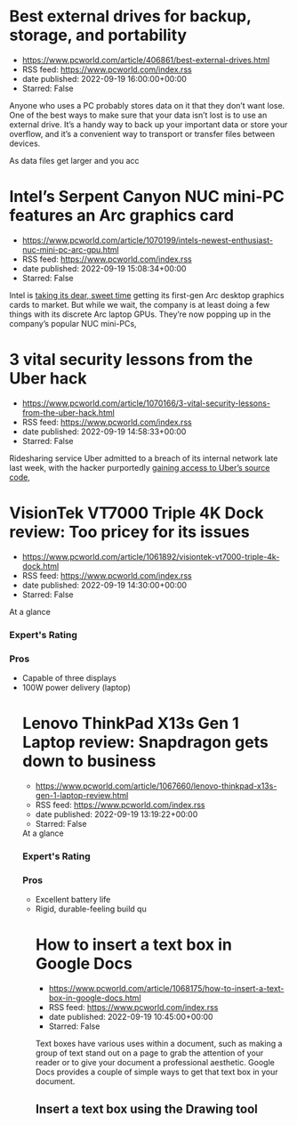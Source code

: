 # Best external drives for backup, storage, and portability
 - https://www.pcworld.com/article/406861/best-external-drives.html
 - RSS feed: https://www.pcworld.com/index.rss
 - date published: 2022-09-19 16:00:00+00:00
 - Starred: False

<div id="link_wrapped_content">
<section class="wp-block-bigbite-multi-title"><div class="container"></div></section><p>Anyone who uses a PC probably stores data on it that they don&rsquo;t want lose. One of the best ways to make sure that your data isn&rsquo;t lost is to use an external drive. It&rsquo;s a handy way to back up your important data or store your overflow, and it&rsquo;s a convenient way to transport or transfer files between devices.</p>



<p>As data files get larger and you acc

# Intel’s Serpent Canyon NUC mini-PC features an Arc graphics card
 - https://www.pcworld.com/article/1070199/intels-newest-enthusiast-nuc-mini-pc-arc-gpu.html
 - RSS feed: https://www.pcworld.com/index.rss
 - date published: 2022-09-19 15:08:34+00:00
 - Starred: False

<div id="link_wrapped_content">
<section class="wp-block-bigbite-multi-title"><div class="container"></div></section><p>Intel is <a href="https://www.pcworld.com/article/832200/the-first-intel-graphics-card-is-now-on-sale-in-the-us.html">taking its dear, sweet time</a> getting its first-gen Arc desktop graphics cards to market. But while we wait, the company is at least doing a few things with its discrete Arc laptop GPUs. They&rsquo;re now popping up in the company&rsquo;s popular NUC mini-PCs,

# 3 vital security lessons from the Uber hack
 - https://www.pcworld.com/article/1070166/3-vital-security-lessons-from-the-uber-hack.html
 - RSS feed: https://www.pcworld.com/index.rss
 - date published: 2022-09-19 14:58:33+00:00
 - Starred: False

<div id="link_wrapped_content">
<section class="wp-block-bigbite-multi-title"><div class="container"></div></section><p>Ridesharing service Uber admitted to a breach of its internal network late last week, with the hacker purportedly <a href="https://go.redirectingat.com/?id=111346X1569483&amp;url=https://www.nytimes.com/2022/09/15/technology/uber-hacking-breach.html&amp;xcust=2-1-1070166-1-0-0&amp;sref=https://www.pcworld.com/feed" rel="nofollow">gaining access to Uber&rsquo;s source code</a>, 

# VisionTek VT7000 Triple 4K Dock review: Too pricey for its issues
 - https://www.pcworld.com/article/1061892/visiontek-vt7000-triple-4k-dock.html
 - RSS feed: https://www.pcworld.com/index.rss
 - date published: 2022-09-19 14:30:00+00:00
 - Starred: False

<div id="link_wrapped_content">
<section class="wp-block-bigbite-multi-title"><div class="container"></div></section><div class="review" id="review-body"><span class="review-title">At a glance</span><h3 class="review-subTitle" id="experts-rating">Expert's Rating</h3><div class="starRating"></div>
<div><div class="review-columns"><div class="review-column"><h3 class="review-subTitle" id="pros">Pros</h3><ul class="pros review-list"><li>Capable of three displays</li><li>100W power delivery (laptop)

# Lenovo ThinkPad X13s Gen 1 Laptop review: Snapdragon gets down to business
 - https://www.pcworld.com/article/1067660/lenovo-thinkpad-x13s-gen-1-laptop-review.html
 - RSS feed: https://www.pcworld.com/index.rss
 - date published: 2022-09-19 13:19:22+00:00
 - Starred: False

<div id="link_wrapped_content">
<section class="wp-block-bigbite-multi-title"><div class="container"></div></section><div class="review" id="review-body"><span class="review-title">At a glance</span><h3 class="review-subTitle" id="experts-rating">Expert's Rating</h3><div class="starRating"></div>
<div><div class="review-columns"><div class="review-column"><h3 class="review-subTitle" id="pros">Pros</h3><ul class="pros review-list"><li>Excellent battery life</li><li>Rigid, durable-feeling build qu

# How to insert a text box in Google Docs
 - https://www.pcworld.com/article/1068175/how-to-insert-a-text-box-in-google-docs.html
 - RSS feed: https://www.pcworld.com/index.rss
 - date published: 2022-09-19 10:45:00+00:00
 - Starred: False

<div id="link_wrapped_content">
<section class="wp-block-bigbite-multi-title"><div class="container"></div></section><p>Text boxes have various uses within a document, such as making a group of text stand out on a page to grab the attention of your reader or to give your document a professional aesthetic. Google Docs provides a couple of simple ways to get that text box in your document.</p>



<h2 id="insert-a-text-box-using-the-drawing-tool">Insert a text box using the Drawing tool</h2>



<p>
